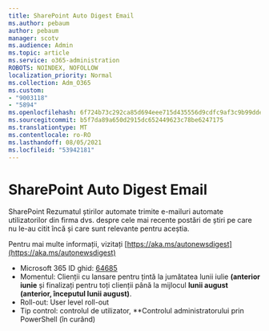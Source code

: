 ```yaml
---
title: SharePoint Auto Digest Email
ms.author: pebaum
author: pebaum
manager: scotv
ms.audience: Admin
ms.topic: article
ms.service: o365-administration
ROBOTS: NOINDEX, NOFOLLOW
localization_priority: Normal
ms.collection: Adm_O365
ms.custom:
- "9003118"
- "5894"
ms.openlocfilehash: 6f724b73c292ca85d694eee715d435556d9cdfc9af3c9b99ddea1e094f3d16a8
ms.sourcegitcommit: b5f7da89a650d2915dc652449623c78be6247175
ms.translationtype: MT
ms.contentlocale: ro-RO
ms.lasthandoff: 08/05/2021
ms.locfileid: "53942181"
---
```

# <a name="sharepoint-auto-digest-email"></a>SharePoint Auto Digest Email

SharePoint Rezumatul știrilor automate trimite e-mailuri automate utilizatorilor din firma dvs. despre cele mai recente postări de știri pe care nu le-au citit încă și care sunt relevante pentru aceștia.

Pentru mai multe informații, vizitați [https://aka.ms/autonewsdigest](https://aka.ms/autonewsdigest)

- Microsoft 365 ID ghid: [64685](https://www.microsoft.com/microsoft-365/roadmap?filters=&featureid=64685)
- Momentul: Clienții cu lansare pentru țintă la jumătatea lunii iulie  **(anterior iunie**  și finalizați pentru toți clienții până la mijlocul  **lunii august (anterior, începutul lunii august)**.
- Roll-out: User level roll-out
- Tip control: controlul de utilizator, **Controlul administratorului prin PowerShell (în curând)
